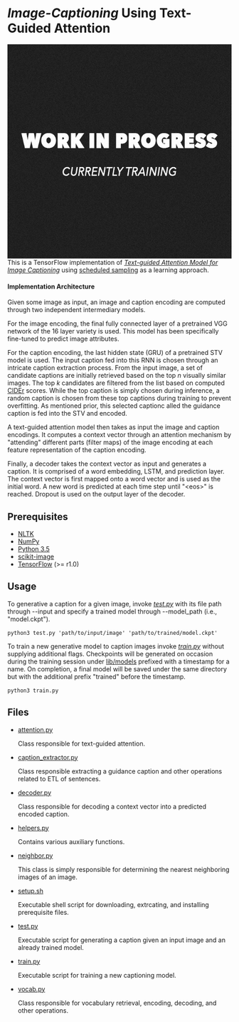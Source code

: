 # *Image-Captioning* Using Text-Guided Attention

<img src="lib/examples/cover.jpg" height="480px" width="640px" align="right">

This is a TensorFlow implementation of *[Text-guided Attention Model for Image Captioning](https://arxiv.org/pdf/1612.03557.pdf)* using [scheduled sampling](https://arxiv.org/pdf/1612.03557.pdf) as a learning approach.


#### Implementation Architecture

Given some image as input, an image and caption encoding are computed through two independent intermediary models.

For the image encoding, the final fully connected layer of a pretrained VGG network of the 16 layer variety is used. 
This model has been specifically fine-tuned to predict image attributes.

For the caption encoding, the last hidden state (GRU) of a pretrained STV model is used.
The input caption fed into this RNN is chosen through an intricate caption extraction process.
From the input image, a set of candidate captions are initially retrieved based on the top *n* visually similar images.
The top *k* candidates are filtered from the list based on computed [CIDEr](https://arxiv.org/pdf/1411.5726.pdf) scores.
While the top caption is simply chosen during inference, a random caption is chosen from these top captions during training to prevent overfitting.
As mentioned prior, this selected captionc alled the guidance caption is fed into the STV and encoded.

A text-guided attention model then takes as input the image and caption encodings. 
It computes a context vector through an attention mechanism by "attending" different parts (filter maps) of the image encoding at each feature representation of the caption encoding.

Finally, a decoder takes the context vector as input and generates a caption.
It is comprised of a word embedding, LSTM, and prediction layer.
The context vector is first mapped onto a word vector and is used as the initial word.
A new word is predicted at each time step until "\<eos>" is reached.
Dropout is used on the output layer of the decoder.

## Prerequisites

* [NLTK](http://www.nltk.org/)
* [NumPy](http://www.numpy.org/)
* [Python 3.5](https://www.python.org/downloads/release/python-350/)
* [scikit-image](http://scikit-image.org/docs/dev/api/skimage.html)
* [TensorFlow](https://www.tensorflow.org/) (>= r1.0)

## Usage

To generative a caption for a given image, invoke *[test.py](./src/test.py)* with its file path through --input and specify a trained model through --model_path (i.e., "model.ckpt").

```
python3 test.py 'path/to/input/image' 'path/to/trained/model.ckpt'
```

To train a new generative model to caption images invoke *[train.py](./src/train.py)* without supplying additional flags. 
Checkpoints will be generated on occasion during the training session under [lib/models](.lib/models) prefixed with a timestamp for a name.
On completion, a final model will be saved under the same directory but with the additional prefix "trained" before the timestamp.

```
python3 train.py
```

## Files

* [attention.py](./src/attention.py)

    Class responsible for text-guided attention.

* [caption_extractor.py](./src/caption_extractor.py)

    Class responsible extracting a guidance caption and other operations related to ETL of sentences.
    
* [decoder.py](./src/decoder.py)

    Class responsible for decoding a context vector into a predicted encoded caption.

* [helpers.py](./src/helpers.py)

    Contains various auxiliary functions.
 
* [neighbor.py](./src/neighbor.py)

    This class is simply responsible for determining the nearest neighboring images of an image.
 
* [setup.sh](./bin/setup.sh) 

    Executable shell script for downloading, extrcating, and installing prerequisite files.
 
* [test.py](./src/test.py)

    Executable script for generating a caption given an input image and an already trained model.

* [train.py](./src/train.py)

    Executable script for training a new captioning model.
    
* [vocab.py](./src/vocab.py)

    Class responsible for vocabulary retrieval, encoding, decoding, and other operations.

